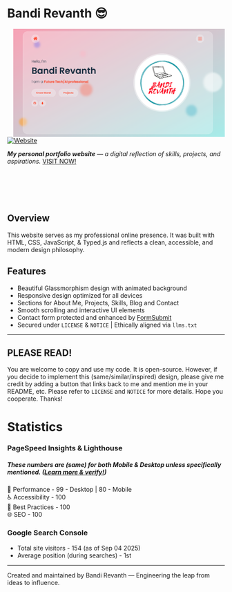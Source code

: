 # Bandi Revanth 😎

<img width=490px height=250px align=right src="https://github.com/bandirevanth/bandirevanth.github.io/blob/main/assets/demo.png"></img>

[![Website](https://img.shields.io/website-up-down-green-red/http/shields.io.svg)](https://bandirevanth.github.io/)

_**My personal portfolio website** — a digital reflection of skills, projects, and aspirations._ [VISIT NOW!](https://bandirevanth.github.io/)

<br><br><br><br>

## Overview

This website serves as my professional online presence. It was built with HTML, CSS, JavaScript, & Typed.js and reflects a clean, accessible, and modern design philosophy.

## Features
- Beautiful Glassmorphism design with animated background
- Responsive design optimized for all devices
- Sections for About Me, Projects, Skills, Blog and Contact
- Smooth scrolling and interactive UI elements
- Contact form protected and enhanced by [FormSubmit](https://formsubmit.co)
- Secured under `LICENSE` & `NOTICE` | Ethically aligned via `llms.txt`

---

## **PLEASE READ!** 
You are welcome to copy and use my code. It is open-source. However, if you decide to implement this (same/similar/inspired) design, please give me credit by adding a button that links back to me and mention me in your README, etc. Please refer to `LICENSE` and `NOTICE` for more details. Hope you cooperate. Thanks!


# Statistics
### PageSpeed Insights & Lighthouse
##### _These numbers are (same) for both Mobile & Desktop unless specifically mentioned._ ([Learn more & verify!](https://pagespeed.web.dev/analysis?url=https%3A%2F%2Fbandirevanth.github.io%2F))  
🚀 Performance    - 99 - Desktop | 80 - Mobile  
♿ Accessibility  - 100  
🌟 Best Practices - 100  
🌐 SEO            - 100

### Google Search Console
- Total site visitors - 154 (as of Sep 04 2025)
- Average position (during searches) - 1st

---

<!-- Created on - May 19, 2025 -->

Created and maintained by Bandi Revanth — Engineering the leap from ideas to influence.
